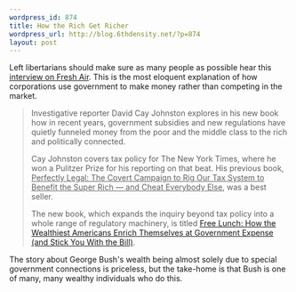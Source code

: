 ```yaml
--- 
wordpress_id: 874
title: How the Rich Get Richer
wordpress_url: http://blog.6thdensity.net/?p=874
layout: post
---
```

<p>Left libertarians should make sure as many people as possible hear this <a href="http://www.npr.org/templates/story/story.php?storyId=17808622">interview on Fresh Air</a>.  This is the most eloquent explanation of how corporations use government to make money rather than competing in the market.<blockquote><p> Investigative reporter David Cay Johnston explores in his new book how in recent years, government subsidies and new regulations have quietly funneled money from the poor and the middle class to the rich and politically connected.</p><p>Cay Johnston covers tax policy for The New York Times, where he won a Pulitzer Prize for his reporting on that beat. His previous book, <u>Perfectly Legal: The Covert Campaign to Rig Our Tax System to Benefit the Super Rich — and Cheat Everybody Else</u>, was a best seller.</p><p>The new book, which expands the inquiry beyond tax policy into a whole range of regulatory machinery, is titled <u><a href="http://www.amazon.com/Free-Lunch-Wealthiest-Themselves-Government/dp/1591841917">Free Lunch: How the Wealthiest Americans Enrich Themselves at Government Expense (and Stick You With the Bill)</a></u>.</p></blockquote>The story about George Bush's wealth being almost solely due to special government connections is priceless, but the take-home is that Bush is one of many, many wealthy individuals who do this.</p>
